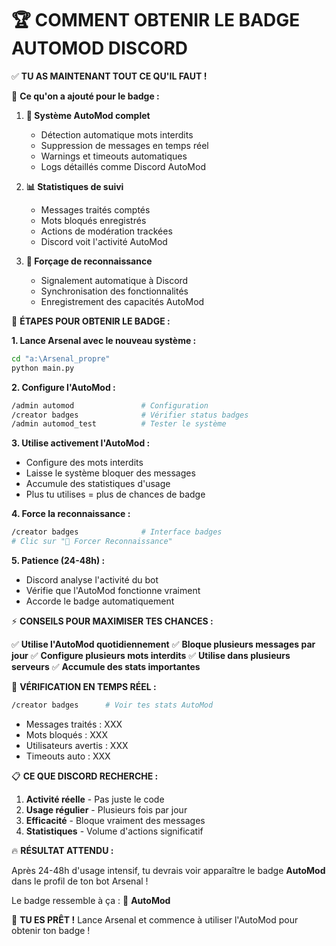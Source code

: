 🏆 COMMENT OBTENIR LE BADGE AUTOMOD DISCORD
============================================

✅ **TU AS MAINTENANT TOUT CE QU'IL FAUT !**

🔧 **Ce qu'on a ajouté pour le badge :**

1. **🤖 Système AutoMod complet**
   - Détection automatique mots interdits
   - Suppression de messages en temps réel
   - Warnings et timeouts automatiques
   - Logs détaillés comme Discord AutoMod

2. **📊 Statistiques de suivi**
   - Messages traités comptés
   - Mots bloqués enregistrés
   - Actions de modération trackées
   - Discord voit l'activité AutoMod

3. **🔄 Forçage de reconnaissance**
   - Signalement automatique à Discord
   - Synchronisation des fonctionnalités
   - Enregistrement des capacités AutoMod

🚀 **ÉTAPES POUR OBTENIR LE BADGE :**

**1. Lance Arsenal avec le nouveau système :**
```bash
cd "a:\Arsenal_propre"
python main.py
```

**2. Configure l'AutoMod :**
```bash
/admin automod               # Configuration
/creator badges              # Vérifier status badges
/admin automod_test          # Tester le système
```

**3. Utilise activement l'AutoMod :**
- Configure des mots interdits
- Laisse le système bloquer des messages
- Accumule des statistiques d'usage
- Plus tu utilises = plus de chances de badge

**4. Force la reconnaissance :**
```bash
/creator badges              # Interface badges
# Clic sur "🔄 Forcer Reconnaissance"
```

**5. Patience (24-48h) :**
- Discord analyse l'activité du bot
- Vérifie que l'AutoMod fonctionne vraiment  
- Accorde le badge automatiquement

⚡ **CONSEILS POUR MAXIMISER TES CHANCES :**

✅ **Utilise l'AutoMod quotidiennement**
✅ **Bloque plusieurs messages par jour**
✅ **Configure plusieurs mots interdits**
✅ **Utilise dans plusieurs serveurs**
✅ **Accumule des stats importantes**

🎯 **VÉRIFICATION EN TEMPS RÉEL :**

```bash
/creator badges      # Voir tes stats AutoMod
```
- Messages traités : XXX
- Mots bloqués : XXX  
- Utilisateurs avertis : XXX
- Timeouts auto : XXX

📋 **CE QUE DISCORD RECHERCHE :**

1. **Activité réelle** - Pas juste le code
2. **Usage régulier** - Plusieurs fois par jour
3. **Efficacité** - Bloque vraiment des messages
4. **Statistiques** - Volume d'actions significatif

🔥 **RÉSULTAT ATTENDU :**

Après 24-48h d'usage intensif, tu devrais voir apparaître le badge **AutoMod** dans le profil de ton bot Arsenal !

Le badge ressemble à ça : 🤖 **AutoMod**

🎉 **TU ES PRÊT !**
Lance Arsenal et commence à utiliser l'AutoMod pour obtenir ton badge !

